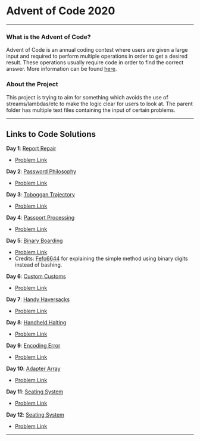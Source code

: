 # Advent of Code 2020

---

### What is the Advent of Code?
Advent of Code is an annual coding contest where users are given a large input and required
to perform multiple operations in order to get a desired result. These operations usually
require code in order to find the correct answer. More information can be found
[here](https://adventofcode.com/).

### About the Project
This project is trying to aim for something which avoids the use of streams/lambdas/etc to make the logic
clear for users to look at. The parent folder has multiple text files containing the input of
certain problems.

---

## Links to Code Solutions

**Day 1**: [Report Repair](https://github.com/PulseBeat02/Advent-of-Code-2020/blob/master/src/ReportRepair.java)
- [Problem Link](https://adventofcode.com/2020/day/1)

**Day 2**: [Password Philosophy](https://github.com/PulseBeat02/Advent-of-Code-2020/blob/master/src/PasswordPhilosophy.java)
- [Problem Link](https://adventofcode.com/2020/day/2)

**Day 3**: [Toboggan Trajectory](https://github.com/PulseBeat02/Advent-of-Code-2020/blob/master/src/TobogganTrajectory.java)
- [Problem Link](https://adventofcode.com/2020/day/3)

**Day 4**: [Passport Processing](https://github.com/PulseBeat02/Advent-of-Code-2020/blob/master/src/PassportProcessing.java)
- [Problem Link](https://adventofcode.com/2020/day/4)

**Day 5**: [Binary Boarding](https://github.com/PulseBeat02/Advent-of-Code-2020/blob/master/src/BinaryBoarding.java)
- [Problem Link](https://adventofcode.com/2020/day/5)
- Credits: [Fefo6644](https://github.com/Fefo6644) for explaining the simple method using binary digits instead of bashing.

**Day 6**: [Custom Customs](https://github.com/PulseBeat02/Advent-of-Code-2020/blob/master/src/CustomCustoms.java)
- [Problem Link](https://adventofcode.com/2020/day/6)

**Day 7**: [Handy Haversacks](https://github.com/PulseBeat02/Advent-of-Code-2020/blob/master/src/HandyHaversacks.java)
- [Problem Link](https://adventofcode.com/2020/day/7)

**Day 8**: [Handheld Halting](https://github.com/PulseBeat02/Advent-of-Code-2020/blob/master/src/HandheldHalting.java)
- [Problem Link](https://adventofcode.com/2020/day/8)

**Day 9**: [Encoding Error](https://github.com/PulseBeat02/Advent-of-Code-2020/blob/master/src/EncodingError.java)
- [Problem Link](https://adventofcode.com/2020/day/9)

**Day 10**: [Adapter Array](https://github.com/PulseBeat02/Advent-of-Code-2020/blob/master/src/AdapterArray.java)
- [Problem Link](https://adventofcode.com/2020/day/10)

**Day 11**: [Seating System](https://github.com/PulseBeat02/Advent-of-Code-2020/blob/master/src/SeatingSystem.java)
- [Problem Link](https://adventofcode.com/2020/day/11)

**Day 12**: [Seating System](https://github.com/PulseBeat02/Advent-of-Code-2020/blob/master/src/RainRisk.java)
- [Problem Link](https://adventofcode.com/2020/day/12)

---








